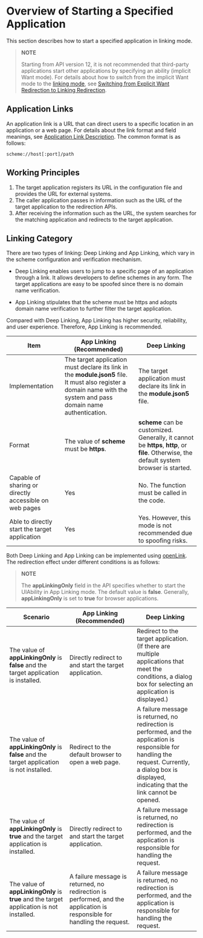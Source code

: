# Overview of Starting a Specified Application


This section describes how to start a specified application in linking mode.

> **NOTE**
> 
> Starting from API version 12, it is not recommended that third-party applications start other applications by specifying an ability (implicit Want mode). For details about how to switch from the implicit Want mode to the [linking mode](app-startup-overview.md#application-links), see [Switching from Explicit Want Redirection to Linking Redirection](uiability-startup-adjust.md).


## Application Links

An application link is a URL that can direct users to a specific location in an application or a web page. For details about the link format and field meanings, see [Application Link Description](app-uri-config.md). The common format is as follows:

```
scheme://host[:port]/path
```


## Working Principles

1. The target application registers its URL in the configuration file and provides the URL for external systems.
2. The caller application passes in information such as the URL of the target application to the redirection APIs.
3. After receiving the information such as the URL, the system searches for the matching application and redirects to the target application.


## Linking Category

There are two types of linking: Deep Linking and App Linking, which vary in the scheme configuration and verification mechanism.

- Deep Linking enables users to jump to a specific page of an application through a link. It allows developers to define schemes in any form. The target applications are easy to be spoofed since there is no domain name verification.

- App Linking stipulates that the scheme must be https and adopts domain name verification to further filter the target application.


Compared with Deep Linking, App Linking has higher security, reliability, and user experience. Therefore, App Linking is recommended.

| Item| App Linking (Recommended)| Deep Linking |
| -------- | -------- |-------- |
| Implementation| The target application must declare its link in the **module.json5** file. It must also register a domain name with the system and pass domain name authentication.|  The target application must declare its link in the **module.json5** file.|
| Format| The value of **scheme** must be **https**.| **scheme** can be customized. Generally, it cannot be **https**, **http**, or **file**. Otherwise, the default system browser is started.|
| Capable of sharing or directly accessible on web pages| Yes| No. The function must be called in the code.|
| Able to directly start the target application| Yes| Yes. However, this mode is not recommended due to spoofing risks.|

Both Deep Linking and App Linking can be implemented using [openLink](../reference/apis-ability-kit/js-apis-inner-application-uiAbilityContext.md#openlink12). The redirection effect under different conditions is as follows:

> **NOTE**
> 
> The **appLinkingOnly** field in the API specifies whether to start the UIAbility in App Linking mode. The default value is **false**. Generally, **appLinkingOnly** is set to **true** for browser applications.


| Scenario| App Linking (Recommended)| Deep Linking |
| -------- | -------- |-------- |
| The value of **appLinkingOnly** is **false** and the target application is installed.| Directly redirect to and start the target application.| Redirect to the target application. (If there are multiple applications that meet the conditions, a dialog box for selecting an application is displayed.)|
| The value of **appLinkingOnly** is **false** and the target application is not installed.| Redirect to the default browser to open a web page.|A failure message is returned, no redirection is performed, and the application is responsible for handling the request. Currently, a dialog box is displayed, indicating that the link cannot be opened.|
| The value of **appLinkingOnly** is **true** and the target application is installed.| Directly redirect to and start the target application.|A failure message is returned, no redirection is performed, and the application is responsible for handling the request.|
| The value of **appLinkingOnly** is **true** and the target application is not installed.| A failure message is returned, no redirection is performed, and the application is responsible for handling the request.| A failure message is returned, no redirection is performed, and the application is responsible for handling the request.|

<!--RP1-->
<!--RP1End-->

